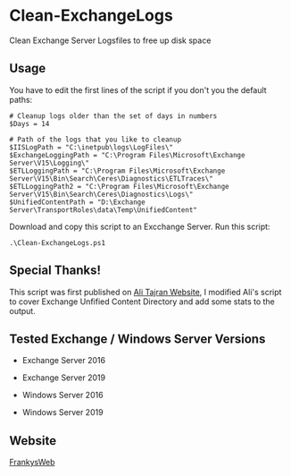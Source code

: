 # Clean-ExchangeLogs
 Clean Exchange Server Logsfiles to free up disk space

## Usage
You have to edit the first lines of the script if you don't you the default paths:

```
# Cleanup logs older than the set of days in numbers
$Days = 14

# Path of the logs that you like to cleanup
$IISLogPath = "C:\inetpub\logs\LogFiles\"
$ExchangeLoggingPath = "C:\Program Files\Microsoft\Exchange Server\V15\Logging\"
$ETLLoggingPath = "C:\Program Files\Microsoft\Exchange Server\V15\Bin\Search\Ceres\Diagnostics\ETLTraces\"
$ETLLoggingPath2 = "C:\Program Files\Microsoft\Exchange Server\V15\Bin\Search\Ceres\Diagnostics\Logs\"
$UnifiedContentPath = "D:\Exchange Server\TransportRoles\data\Temp\UnifiedContent"
```

Download and copy this script to an Excchange Server.
Run this script:

```
.\Clean-ExchangeLogs.ps1
```

## Special Thanks!
This script was first published on [Ali Tajran Website](https://www.alitajran.com/cleanup-logs-exchange-2013-2016-2019/),
I modified Ali's script to cover Exchange Unfified Content Directory and add some stats to the output.

## Tested Exchange / Windows Server Versions

 - Exchange Server 2016
 - Exchange Server 2019

 - Windows Server 2016
 - Windows Server 2019

## Website
 [FrankysWeb](https://www.frankysweb.de/)
